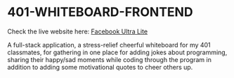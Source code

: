 # 401-WHITEBOARD-FRONTEND

Check the live website here: [Facebook Ultra Lite](https://main--resonant-chimera-e28fd4.netlify.app)

A full-stack application, a stress-relief cheerful whiteboard for my 401 classmates, for gathering in one place for adding jokes about programming, sharing their happy/sad moments while coding through the program in addition to adding some motivational quotes to cheer others up.
